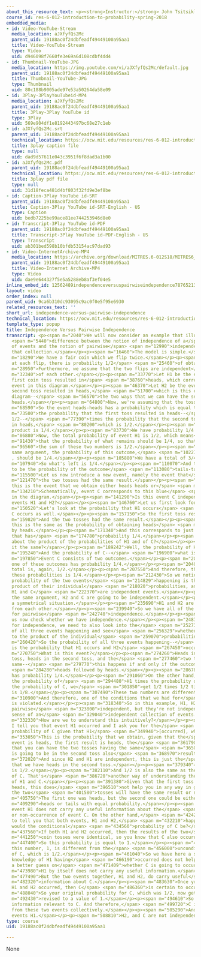 ```yaml
---
about_this_resource_text: <p><strong>Instructor:</strong> John Tsitsiklis</p>
course_id: res-6-012-introduction-to-probability-spring-2018
embedded_media:
- id: Video-YouTube-Stream
  media_location: aJXfyfQs2Mc
  parent_uid: 19188ac0f24dbfeadf49449100a95aa1
  title: Video-YouTube-Stream
  type: Video
  uid: d946098f7660fe3e69a6d108cdbf4dd4
- id: Thumbnail-YouTube-JPG
  media_location: https://img.youtube.com/vi/aJXfyfQs2Mc/default.jpg
  parent_uid: 19188ac0f24dbfeadf49449100a95aa1
  title: Thumbnail-YouTube-JPG
  type: Thumbnail
  uid: 80c188b9005ade97e53a50264da58e09
- id: 3Play-3PlayYouTubeid-MP4
  media_location: aJXfyfQs2Mc
  parent_uid: 19188ac0f24dbfeadf49449100a95aa1
  title: 3Play-3Play YouTube id
  type: 3Play
  uid: 569e904df1e8192443497bc68e27c1eb
- id: aJXfyfQs2Mc.srt
  parent_uid: 19188ac0f24dbfeadf49449100a95aa1
  technical_location: https://ocw.mit.edu/resources/res-6-012-introduction-to-probability-spring-2018/part-i-the-fundamentals/independence-versus-pairwise-independence/aJXfyfQs2Mc.srt
  title: 3play caption file
  type: null
  uid: dad9d57611e043c3951f6f8dad3a1b00
- id: aJXfyfQs2Mc.pdf
  parent_uid: 19188ac0f24dbfeadf49449100a95aa1
  technical_location: https://ocw.mit.edu/resources/res-6-012-introduction-to-probability-spring-2018/part-i-the-fundamentals/independence-versus-pairwise-independence/aJXfyfQs2Mc.pdf
  title: 3play pdf file
  type: null
  uid: 31d18feca481d4bf803f32fd9e3ef8be
- id: Caption-3Play YouTube id-SRT
  parent_uid: 19188ac0f24dbfeadf49449100a95aa1
  title: Caption-3Play YouTube id-SRT-English - US
  type: Caption
  uid: bedb7225be99ace81ee744253946d8e0
- id: Transcript-3Play YouTube id-PDF
  parent_uid: 19188ac0f24dbfeadf49449100a95aa1
  title: Transcript-3Play YouTube id-PDF-English - US
  type: Transcript
  uid: ab301bed598b10bfdb53154ac97dad93
- id: Video-InternetArchive-MP4
  media_location: https://archive.org/download/MITRES.6-012S18/MITRES6_012S18_L03-08_300k.mp4
  parent_uid: 19188ac0f24dbfeadf49449100a95aa1
  title: Video-Internet Archive-MP4
  type: Video
  uid: dae9e644327f5e5a5288eb8af3ef04e5
inline_embed_id: 12562489independenceversuspairwiseindependence78765213
layout: video
order_index: null
parent_uid: 9ca6b310dc93095c9ac0f0e5f95e6930
related_resources_text: ''
short_url: independence-versus-pairwise-independence
technical_location: https://ocw.mit.edu/resources/res-6-012-introduction-to-probability-spring-2018/part-i-the-fundamentals/independence-versus-pairwise-independence
template_type: popup
title: Independence Versus Pairwise Independence
transcript: <p><span m="2040">We will now consider an example that illustrates the</span>
  <span m="5440">difference between the notion of independence of a</span> <span m="9030">collection
  of events and the notion of pairwise</span> <span m="12990">independence within
  that collection.</span></p><p><span m="16460">The model is simple.</span></p><p><span
  m="18290">We have a fair coin which we flip twice.</span></p><p><span m="22700">So
  at each flip, there is probability 1/2</span> <span m="25460">of obtaining heads.</span></p><p><span
  m="28950">Furthermore, we assume that the two flips are independent</span> <span
  m="32340">of each other.</span></p><p><span m="33770">Let H1 be the event that the
  first coin toss resulted in</span> <span m="38760">heads, which corresponds to this
  event in this diagram.</span></p><p><span m="46370">Let H2 be the event that the
  second toss resulted in heads,</span> <span m="51700">which is this event in the
  diagram--</span> <span m="56570">the two ways that we can have the second toss being
  heads.</span></p><p><span m="64800">Now, we're assuming that the tosses are independent.</span></p><p><span
  m="68590">So the event heads-heads has a probability which is equal to</span> <span
  m="73500">the probability that the first toss resulted in heads--</span> <span m="76539">that's
  1/2--</span> <span m="77390">times the probability that the second toss resulted
  in heads,</span> <span m="80200">which is 1/2.</span></p><p><span m="81460">So the
  product is 1/4.</span></p><p><span m="83730">We have probability 1/4 for this outcome.</span></p><p><span
  m="86880">Now, the total probability of event H1 is 1/2, which means</span> <span
  m="91430">that the probability of what remains should be 1/4, so that</span> <span
  m="96560">the sum of these two numbers is 1/2.</span></p><p><span m="99320">By the
  same argument, the probability of this outcome,</span> <span m="102270">tails-heads
  , should be 1/4.</span></p><p><span m="105880">We have a total of 3/4.</span></p><p><span
  m="107940">So what's left is 1/4.</span></p><p><span m="110070">And that's going
  to be the probability of the outcome</span> <span m="113080">tails-tails .</span></p><p><span
  m="115500">Let us now introduce a new event, namely the event that</span> <span
  m="121470">the two tosses had the same result.</span></p><p><span m="125040">So
  this is the event that we obtain either heads heads or</span> <span m="130728">tails-tails.</span></p><p><span
  m="134210">Schematically, event C corresponds to this blue</span> <span m="138560">region
  in the diagram.</span></p><p><span m="141290">Is this event C independent from the
  events H1 and H2?</span></p><p><span m="146760">Let us first look for pairwise independence.</span></p><p><span
  m="150520">Let's look at the probability that H1 occurs</span> <span m="154440">and
  C occurs as well.</span></p><p><span m="157150">So the first toss resulted in heads.</span></p><p><span
  m="159820">And the two tosses had the same result.</span></p><p><span m="163060">So
  this is the same as the probability of obtaining heads</span> <span m="167200">followed
  by heads.</span></p><p><span m="171340">And this corresponds to just this outcome
  that has</span> <span m="174780">probability 1/4.</span></p><p><span m="179930">How
  about the product of the probabilities of H1 and of C?</span></p><p><span m="187250">Is
  it the same?</span></p><p><span m="189242">Well, the probability of H1 is 1/2.</span></p><p><span
  m="195240">And the probability of C--</span> <span m="196900">what is it?</span></p><p><span
  m="197850">Event C consists of two outcomes.</span></p><p><span m="201450">Each
  one of these outcomes has probability 1/4.</span></p><p><span m="204030">So the
  total is, again, 1/2.</span></p><p><span m="207550">And therefore, the product of
  these probabilities is 1/4.</span></p><p><span m="212430">So we notice that the
  probability of the two events</span> <span m="214829">happening is the same as the
  product of their individual</span> <span m="218020">probabilities, and therefore,
  H1 and C</span> <span m="222370">are independent events.</span></p><p><span m="226610">By
  the same argument, H2 and C are going to be independent.</span></p><p><span m="232500">It's
  a symmetrical situation.</span></p><p><span m="235690">H1 and H2 are also independent
  from each other.</span></p><p><span m="239940">So we have all of the conditions
  for pairwise</span> <span m="242740">independence.</span></p><p><span m="244470">Let
  us now check whether we have independence.</span></p><p><span m="248710">To check
  for independence, we need to also look into the</span> <span m="252730">probability
  of all three events happening and see</span> <span m="256329">whether it is equal
  to the product of the individual</span> <span m="259070">probabilities.</span></p><p><span
  m="260420">So the probability of all three events happening--</span> <span m="263770">this
  is the probability that H1 occurs and H2</span> <span m="267450">occurs and C occurs.</span></p><p><span
  m="270750">What is this event?</span></p><p><span m="274260">Heads in the first
  toss, heads in the second toss, and the</span> <span m="277460">two tosses are the
  same--</span> <span m="279770">this happens if and only if the outcome is</span>
  <span m="284280">heads followed by heads.</span></p><p><span m="286780">And this
  has probability 1/4.</span></p><p><span m="291060">On the other hand, if we calculate
  the probability of</span> <span m="294480">H1 times the probability of H2 times
  the probability of C, we</span> <span m="301850">get 1/2 times 1/2 times 1/2, which
  is 1/8.</span></p><p><span m="307490">These two numbers are different.</span></p><p><span
  m="310900">And therefore, one of the conditions that we had for</span> <span m="315020">independence
  is violated.</span></p><p><span m="318340">So in this example, H1, H2, and C are
  pairwise</span> <span m="323800">independent, but they're not independent in the
  sense of an</span> <span m="329040">independent collection of events.</span></p><p><span
  m="332330">How are we to understand this intuitively?</span></p><p><span m="337800">If
  I tell you that event H1 occurred and I ask you for the</span> <span m="346520">conditional
  probability of C given that H1</span> <span m="349940">[occurred], what is this?</span></p><p><span
  m="353050">This is the probability that we obtain, given that the</span> <span m="357360">first
  event is heads, the first result is heads, the</span> <span m="361790">only way
  that you can have the two tosses having the same</span> <span m="365030">result
  is going to be in the second toss also</span> <span m="368970">resulting in heads.</span></p><p><span
  m="372020">And since H2 and H1 are independent, this is just the</span> <span m="375680">probability
  that we have heads in the second toss.</span></p><p><span m="379340">And this number
  is 1/2.</span></p><p><span m="382110">And 1/2 is also the same as the probability
  of C. That's</span> <span m="386720">another way of understanding the independence
  of H1 and C.</span></p><p><span m="391380">Given that the first toss resulted in
  heads, this does</span> <span m="396510">not help you in any way in guessing whether
  the two</span> <span m="401580">tosses will have the same result or not.</span></p><p><span
  m="405750">The first one was heads, but the second one could be either</span> <span
  m="409290">heads or tails with equal probability.</span></p><p><span m="412870">So
  event H1 does not carry any useful information about the</span> <span m="417670">occurrence
  or non-occurrence of event C. On the other hand,</span> <span m="424210">if I were
  to tell you that both events, H1 and H2,</span> <span m="432210">happened, what
  would the conditional</span> <span m="434560">probability of C be?</span></p><p><span
  m="437560">If both H1 and H2 occurred, then the results of the two</span> <span
  m="441250">coin tosses were identical, so you know that C also occurred.</span></p><p><span
  m="447400">So this probability is equal to 1.</span></p><p><span m="451540">And
  this number, 1, is different from the</span> <span m="456000">unconditional probability
  of C, which is 1/2.</span></p><p><span m="461040">So we have here a situation where
  knowledge of H1 having</span> <span m="466190">occurred does not help you in making
  a better guess on</span> <span m="471409">whether C is going to occur.</span></p><p><span
  m="473980">H1 by itself does not carry any useful information.</span></p><p><span
  m="477490">But the two events together, H1 and H2, do carry useful</span> <span
  m="482320">information about C.</span></p><p><span m="483630">Once you know that
  H1 and H2 occurred, then C</span> <span m="486360">is certain to occur.</span></p><p><span
  m="488040">So your original probability for C, which was 1/2, now gets</span> <span
  m="492430">revised to a value of 1.</span></p><p><span m="494610">So H1 and H2 carry
  information relevant to C. And therefore,</span> <span m="499720">C is not independent
  from these two events collectively.</span></p><p><span m="505290">And we say that
  events H1.</span></p><p><span m="508810">H2, and C are not independent.</span></p><p>&nbsp;</p>
type: course
uid: 19188ac0f24dbfeadf49449100a95aa1

---
```

None
